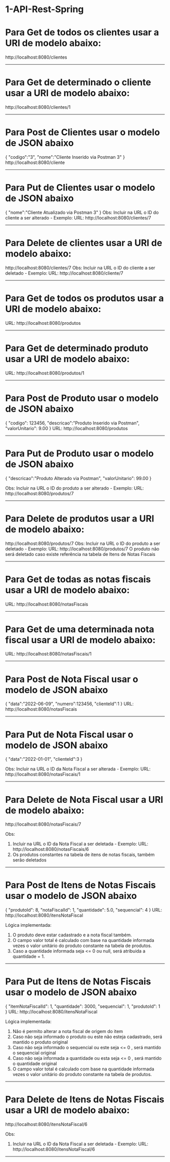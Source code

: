 # 1-API-Rest-Spring
# Para Get de todos os clientes usar a URl de modelo abaixo:
http://localhost:8080/clientes
**************************************************************************************************
# Para Get de determinado o cliente usar a URl de modelo abaixo:
http://localhost:8080/clientes/1
**************************************************************************************************
# Para Post de Clientes usar o modelo de JSON abaixo
{
    "codigo":"3",
    "nome":"Cliente Inserido via Postman 3"
}
http://localhost:8080/cliente
**************************************************************************************************
# Para Put de Clientes usar o modelo de JSON abaixo
{
    "nome":"Cliente Atualizado via Postman 3"
}
Obs: Incluir na URL o ID do cliente a ser alterado - Exemplo: URL: http://localhost:8080/clientes/7
**************************************************************************************************
# Para Delete de clientes usar a URl de modelo abaixo:
http://localhost:8080/clientes/7
Obs: Incluir na URL o ID do cliente a ser deletado - Exemplo: URL: http://localhost:8080/cliente/7
**************************************************************************************************
# Para Get de todos os produtos usar a URl de modelo abaixo:
URL: http://localhost:8080/produtos
**************************************************************************************************
# Para Get de determinado produto usar a URl de modelo abaixo:
URL: http://localhost:8080/produtos/1
**************************************************************************************************
# Para Post de Produto usar o modelo de JSON abaixo
{
   "codigo": 123456,
    "descricao":"Produto Inserido via Postman",
    "valorUnitario": 9.00
}
URL: http://localhost:8080/produtos
**************************************************************************************************
# Para Put de Produto usar o modelo de JSON abaixo
{
    "descricao":"Produto Alterado via Postman",
    "valorUnitario": 99.00
}

Obs: Incluir na URL o ID do produto a ser alterado - Exemplo: URL: http://localhost:8080/produtos/7
**************************************************************************************************
# Para Delete de produtos usar a URl de modelo abaixo:
http://localhost:8080/produtos/7
Obs: Incluir na URL o ID do produto a ser deletado - Exemplo: URL: http://localhost:8080/produtos/7
O produto não será deletado caso existe referência na tabela de Itens de Notas Fiscais
**************************************************************************************************
# Para Get de todas as notas fiscais usar a URl de modelo abaixo:
URL: http://localhost:8080/notasFiscais
**************************************************************************************************
# Para Get de uma determinada nota fiscal usar a URl de modelo abaixo:
URL: http://localhost:8080/notasFiscais/1
**************************************************************************************************
# Para Post de Nota Fiscal usar o modelo de JSON abaixo
{
    "data":"2022-06-09",
    "numero":123456,
    "clienteId":1
}
URL: http://localhost:8080/notasFiscais
**************************************************************************************************
# Para Put de Nota Fiscal usar o modelo de JSON abaixo
{
    "data":"2022-01-01",
    "clienteId":3
}

Obs: Incluir na URL o ID da Nota Fiscal a ser alterada - Exemplo: URL: http://localhost:8080/notasFiscais/1
**************************************************************************************************
# Para Delete de Nota Fiscal usar a URl de modelo abaixo:

http://localhost:8080/notasFiscais/7

Obs: 
1) Incluir na URL o ID da Nota Fiscal a ser deletada - Exemplo: URL: http://localhost:8080/notasFiscais/6
2) Os produtos constantes na tabela de itens de notas fiscais, também serão deletados
**************************************************************************************************
# Para Post de Itens de Notas Fiscais usar o modelo de JSON abaixo 
{
    "produtoId": 8,
    "notaFiscalId": 1,
    "quantidade": 5.0,
    "sequencial": 4
}
URL: http://localhost:8080/itensNotaFiscal

Lógica implementada:
 
1) O produto deve estar cadastrado e a nota fiscal também.
2) O campo valor total é calculado com base na quantidade informada vezes o valor unitário do 
produto constante na tabela de produtos.
3) Caso a quantidade informada seja <= 0 ou null, será atribuida a quantidade = 1.
**************************************************************************************************
# Para Put de Itens de Notas Fiscais usar o modelo de JSON abaixo
{
    "itemNotaFiscalId": 1,
    "quantidade": 3000,
    "sequencial": 1,
    "produtoId": 1   
}
URL: http://localhost:8080/itensNotaFiscal

Lógica implementada:

1) Não é permito alterar a nota fiscal de origem do item
2) Caso não seja informado o produto ou este não esteja cadastrado, será mantido o produto original
3) Caso não seja informado o sequencial ou este seja <= 0 , será mantido o sequencial original
4) Caso não seja informada a quantidade ou esta seja <= 0 , será mantido o quantidade original
5) O campo valor total é calculado com base na quantidade informada vezes o valor unitário do 
produto constante na tabela de produtos.

**************************************************************************************************
# Para Delete de Itens de Notas Fiscais usar a URl de modelo abaixo:

http://localhost:8080/itensNotaFiscal/6

Obs: 
1) Incluir na URL o ID da Nota Fiscal a ser deletada - Exemplo: URL: http://localhost:8080/itensNotaFiscal/6
**************************************************************************************************

